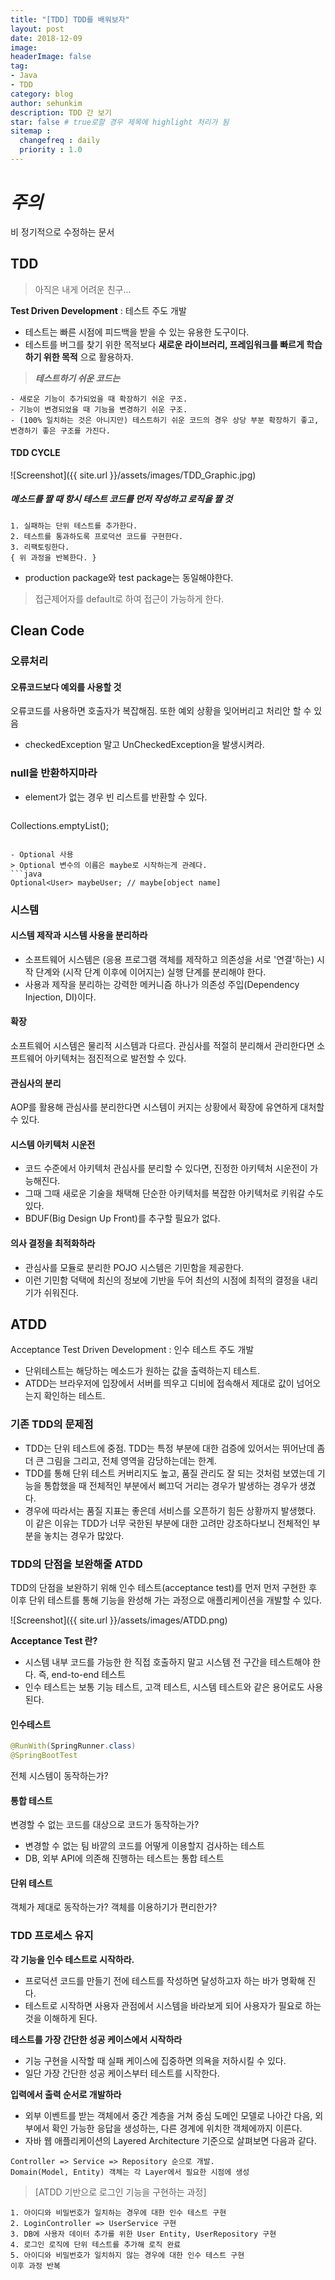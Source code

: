 ```yaml
---
title: "[TDD] TDD를 배워보자"
layout: post
date: 2018-12-09
image:
headerImage: false
tag:
- Java
- TDD
category: blog
author: sehunkim
description: TDD 간 보기
star: false # true로할 경우 제목에 highlight 처리가 됨
sitemap :
  changefreq : daily
  priority : 1.0
---
```


# *주의*
<span class="evidence">비 정기적으로 수정하는 문서</span>

## TDD
> 아직은 내게 어려운 친구...

**Test Driven Development** : 테스트 주도 개발

- 테스트는 빠른 시점에 피드백을 받을 수 있는 유용한 도구이다.
- 테스트를 버그를 찾기 위한 목적보다 **새로운 라이브러리, 프레임워크를 빠르게 학습하기 위한 목적** 으로 활용하자.

> ***테스트하기 쉬운 코드는***
```
- 새로운 기능이 추가되었을 때 확장하기 쉬운 구조.
- 기능이 변경되었을 때 기능을 변경하기 쉬운 구조.
- (100% 일치하는 것은 아니지만) 테스트하기 쉬운 코드의 경우 상당 부분 확장하기 좋고, 변경하기 좋은 구조를 가진다.
```

#### TDD CYCLE
![Screenshot]({{ site.url }}/assets/images/TDD_Graphic.jpg)

##### 메소드를 짤 때 항시 테스트 코드를 먼저 작성하고 로직을 짤 것

```
1. 실패하는 단위 테스트를 추가한다.
2. 테스트를 통과하도록 프로덕션 코드를 구현한다.
3. 리팩토링한다.
{ 위 과정을 반복한다. }
```
- production package와 test package는 동일해야한다.
> 접근제어자를 default로 하여 접근이 가능하게 한다.

## Clean Code

### 오류처리
#### 오류코드보다 예외를 사용할 것

오류코드를 사용하면 호출자가 복잡해짐. 또한 예외 상황을 잊어버리고 처리안 할 수 있음
- checkedException 말고 UnCheckedException을 발생시켜라.

### null을 반환하지마라
- element가 없는 경우 빈 리스트를 반환할 수 있다.
> ```java
Collections.emptyList();
```

- Optional 사용
> Optional 변수의 이름은 maybe로 시작하는게 관례다.
```java
Optional<User> maybeUser; // maybe[object name]
```

### 시스템

#### 시스템 제작과 시스템 사용을 분리하라
- 소프트웨어 시스템은 (응용 프로그램 객체를 제작하고 의존성을 서로 '연결'하는) 시작 단계와 (시작 단계 이후에 이어지는) 실행 단계를 분리해야 한다.
- 사용과 제작을 분리하는 강력한 메커니즘 하나가 의존성 주입(Dependency Injection, DI)이다.

#### 확장
소프트웨어 시스템은 물리적 시스템과 다르다. 관심사를 적절히 분리해서 관리한다면 소프트웨어 아키텍처는 점진적으로 발전할 수 있다.

#### 관심사의 분리
AOP를 활용해 관심사를 분리한다면 시스템이 커지는 상황에서 확장에 유연하게 대처할 수 있다.

#### 시스템 아키텍처 시운전
- 코드 수준에서 아키텍처 관심사를 분리할 수 있다면, 진정한 아키텍처 시운전이 가능해진다.
- 그때 그때 새로운 기술을 채택해 단순한 아키텍처를 복잡한 아키텍처로 키워갈 수도 있다.
- BDUF(Big Design Up Front)를 추구할 필요가 없다.

#### 의사 결정을 최적화하라
- 관심사를 모듈로 분리한 POJO 시스템은 기민함을 제공한다.
- 이런 기민함 덕택에 최신의 정보에 기반을 두어 최선의 시점에 최적의 결정을 내리기가 쉬워진다.

## ATDD
Acceptance Test Driven Development : 인수 테스트 주도 개발

- 단위테스트는 해당하는 메소드가 원하는 값을 출력하는지 테스트.
- ATDD는 브라우저에 입장에서 서버를 띄우고 디비에 접속해서 제대로 값이 넘어오는지 확인하는 테스트.


### 기존 TDD의 문제점
- TDD는 단위 테스트에 중점. TDD는 특정 부분에 대한 검증에 있어서는 뛰어난데 좀 더 큰 그림을 그리고, 전체 영역을 감당하는데는 한계.
- TDD를 통해 단위 테스트 커버리지도 높고, 품질 관리도 잘 되는 것처럼 보였는데 기능을 통합했을 때 전체적인 부분에서 삐끄덕 거리는 경우가 발생하는 경우가 생겼다.
- 경우에 따라서는 품질 지표는 좋은데 서비스를 오픈하기 힘든 상황까지 발생했다. 이 같은 이유는 TDD가 너무 국한된 부분에 대한 고려만 강조하다보니 전체적인 부분을 놓치는 경우가 많았다.

### TDD의 단점을 보완해줄 ATDD
TDD의 단점을 보완하기 위해 인수 테스트(acceptance test)를 먼저 먼저 구현한 후 이후 단위 테스트를 통해 기능을 완성해 가는 과정으로 애플리케이션을 개발할 수 있다.

![Screenshot]({{ site.url }}/assets/images/ATDD.png)

**Acceptance Test 란?**
- 시스템 내부 코드를 가능한 한 직접 호출하지 말고 시스템 전 구간을 테스트해야 한다. 즉, end-to-end 테스트
- 인수 테스트는 보통 기능 테스트, 고객 테스트, 시스템 테스트와 같은 용어로도 사용된다.

#### 인수테스트
```java
@RunWith(SpringRunner.class)
@SpringBootTest
```
전체 시스템이 동작하는가?

#### 통합 테스트
변경할 수 없는 코드를 대상으로 코드가 동작하는가?
- 변경할 수 없는 팀 바깥의 코드를 어떻게 이용할지 검사하는 테스트
- DB, 외부 API에 의존해 진행하는 테스트는 통합 테스트

#### 단위 테스트
객체가 제대로 동작하는가? 객체를 이용하기가 편리한가?

### TDD 프로세스 유지

**각 기능을 인수 테스트로 시작하라.**
- 프로덕션 코드를 만들기 전에 테스트를 작성하면 달성하고자 하는 바가 명확해 진다.
- 테스트로 시작하면 사용자 관점에서 시스템을 바라보게 되어 사용자가 필요로 하는 것을 이해하게 된다.

**테스트를 가장 간단한 성공 케이스에서 시작하라**
- 기능 구현을 시작할 때 실패 케이스에 집중하면 의욕을 저하시킬 수 있다.
- 일단 가장 간단한 성공 케이스부터 테스트를 시작한다.

**입력에서 출력 순서로 개발하라**
- 외부 이벤트를 받는 객체에서 중간 계층을 거쳐 중심 도메인 모델로 나아간 다음, 외부에서 확인 가능한 응답을 생성하는, 다른 경계에 위치한 객체에까지 이른다.
- 자바 웹 애플리케이션의 Layered Architecture 기준으로 살펴보면 다음과 같다.

```
Controller => Service => Repository 순으로 개발.
Domain(Model, Entity) 객체는 각 Layer에서 필요한 시점에 생성
```


> [ATDD 기반으로 로그인 기능을 구현하는 과정]
```
1. 아이디와 비밀번호가 일치하는 경우에 대한 인수 테스트 구현
2. LoginController => UserService 구현
3. DB에 사용자 데이터 추가를 위한 User Entity, UserRepository 구현
4. 로그인 로직에 단위 테스트를 추가해 로직 완료
5. 아이디와 비밀번호가 일치하지 않는 경우에 대한 인수 테스트 구현
이후 과정 반복
```
